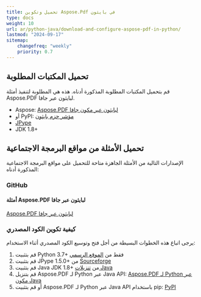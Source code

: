 ```yaml
---
title: تحميل وتكوين Aspose.Pdf في بايثون
type: docs
weight: 10
url: ar/python-java/download-and-configure-aspose-pdf-in-python/
lastmod: "2024-09-17"
sitemap:
    changefreq: "weekly"
    priority: 0.7
---
```


## تحميل المكتبات المطلوبة

قم بتحميل المكتبات المطلوبة المذكورة أدناه. هذه هي المطلوبة لتنفيذ أمثلة Aspose.PDF لبايثون عبر جافا.

- Aspose: [Aspose.PDF لبايثون عبر مكون جافا](https://releases.aspose.com/pdf/pythonjava/)
- أو PyPI: [مؤشر حزم بايثون](https://pypi.org/project/aspose-pdf-for-python-via-java/)
- [JPype](https://pypi.python.org/pypi/JPype1)
- JDK 1.8+

## تحميل الأمثلة من مواقع البرمجة الاجتماعية

الإصدارات التالية من الأمثلة الجاهزة متاحة للتحميل على مواقع البرمجة الاجتماعية المذكورة أدناه:

### GitHub

#### أمثلة Aspose.PDF لبايثون عبر جافا

[Aspose.PDF لبايثون عبر جافا](https://github.com/aspose-pdf/Aspose.PDF-for-Java/tree/master/Plugins/Aspose_Pdf_Java_for_Python)

### كيفية تكوين الكود المصدري

يرجى اتباع هذه الخطوات البسيطة من أجل فتح وتوسيع الكود المصدري أثناء الاستخدام:

1. قم بتثبيت Python 3.7+ فقط من [الموقع الرسمي](https://www.python.org/downloads)
2. قم بتثبيت JPype 1.5.0+ من [Sourceforge](http://sourceforge.net/projects/jpype/files/JPype/)
3. قم بتثبيت Java JDK 1.8+ من [تنزيلات Java](https://www.oracle.com/java/technologies/downloads/)
4. قم بتنزيل Aspose.PDF لـ Python عبر Java API: [Aspose.PDF لـ Python عبر مكون Java](https://releases.aspose.com/pdf/pythonjava/)
5. أو قم بتثبيت Aspose.PDF لـ Python عبر Java API باستخدام pip: [PyPI](https://pypi.org/project/aspose-pdf-for-python-via-java/)